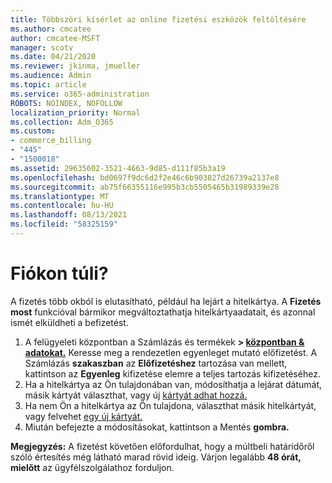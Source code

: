 ```yaml
---
title: Többszöri kísérlet az online fizetési eszközök feltöltésére
ms.author: cmcatee
author: cmcatee-MSFT
manager: scotv
ms.date: 04/21/2020
ms.reviewer: jkinma, jmueller
ms.audience: Admin
ms.topic: article
ms.service: o365-administration
ROBOTS: NOINDEX, NOFOLLOW
localization_priority: Normal
ms.collection: Adm_O365
ms.custom:
- commerce_billing
- "445"
- "1500018"
ms.assetid: 29635602-3521-4663-9d85-d111f85b3a19
ms.openlocfilehash: bd0697f9dc6d2f2e46c6b903827d26739a2137e8
ms.sourcegitcommit: ab75f66355116e995b3cb5505465b31989339e28
ms.translationtype: MT
ms.contentlocale: hu-HU
ms.lasthandoff: 08/13/2021
ms.locfileid: "58325159"
---
```

# <a name="past-due-account"></a>Fiókon túli?

A fizetés több okból is elutasítható, például ha lejárt a hitelkártya. A **Fizetés most** funkcióval bármikor megváltoztathatja hitelkártyaadatait, és azonnal ismét elküldheti a befizetést.

1. A felügyeleti központban a Számlázás és termékek **> [központban & adatokat.](https://go.microsoft.com/fwlink/p/?linkid=842054)**
Keresse meg a rendezetlen egyenleget mutató előfizetést. A Számlázás **szakaszban** az **Előfizetéshez** tartozása van mellett, kattintson az **Egyenleg** kifizetése elemre a teljes tartozás kifizetéséhez.
2. Ha a hitelkártya az Ön tulajdonában van, módosíthatja a lejárat dátumát, másik kártyát választhat, vagy új [kártyát adhat hozzá.](https://docs.microsoft.com/microsoft-365/commerce/billing-and-payments/manage-payment-methods)
3. Ha nem Ön a hitelkártya az Ön tulajdona, választhat másik hitelkártyát, vagy felvehet [egy új kártyát.](https://docs.microsoft.com/microsoft-365/commerce/billing-and-payments/manage-payment-methods)
4. Miután befejezte a módosításokat, kattintson a Mentés **gombra.**

**Megjegyzés:** A fizetést követően előfordulhat, hogy a múltbeli határidőről szóló értesítés még látható marad rövid ideig. Várjon legalább **48 órát, mielőtt** az ügyfélszolgálathoz forduljon.
